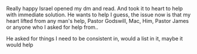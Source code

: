 Really happy Israel opened my dm and read. And took it to heart to help with immediate solution. He wants to help I guess, the issue now is that my heart lifted from any man's help, Pastor Godswill, Mac, Him, Pastor James or anyone who I asked for help from..

He asked for things I need to be consistent in, would a list in it, maybe it would help